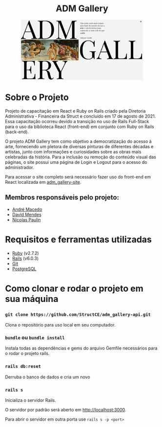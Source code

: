 <h1 align="center"> ADM Gallery </h1>

<p align="center">
    <img align="center" src="./public/admgallery.png" width="400" >
<p>

# Sobre o Projeto

Projeto de capacitação em React e Ruby on Rails criado pela Diretoria Administrativa - Financeira da Struct e concluído em 17 de agosto de 2021. Essa capacitação ocorreu devido a transição no uso de Rails Full-Stack para o uso da biblioteca React (front-end) em conjunto com Ruby on Rails (back-end).

O projeto ADM Gallery tem como objetivo a democratização do acesso à arte, fornecendo um pletora de diversas pinturas de diferentes décadas e artistas, junto com informações e curiosidades sobre as obras mais celebradas da história. Para a inclusão ou remoção do conteúdo visual das páginas, o site possui uma página de Login e Logout para o acesso do administrador.

Para acessar o site completo será necessário fazer uso do front-end em React localizada em [adm_gallery-site](https://github.com/StructCE/adm_gallery-site). 

## Membros responsáveis pelo projeto:
* [André Macedo](https://github.com/andremacedopv)
* [David Mendes](https://github.com/DavidsonGM)
* [Nícolas Paulin](https://github.com/iIiqwertyiIi)

# Requisitos e ferramentas utilizadas

- [Ruby](https://www.ruby-lang.org/pt/downloads/) (v2.7.2)
- [Rails](https://guides.rubyonrails.org/) (v6.0.3)
- [Git](https://git-scm.com/downloads)
- [PostgreSQL](https://www.postgresql.org/download/)

# Como clonar e rodar o projeto em sua máquina

### `git clone https://github.com/StructCE/adm_gallery-api.git`

Clona o repositório para uso local em seu computador.

### `bundle` ou `bundle install`

Instala todas as dependências e gems do arquivo Gemfile necessários para o rodar o projeto rails.

### `rails db:reset`

Derruba o banco de dados e cria um novo 

### `rails s`

Inicializa o servidor Rails.

O servidor por padrão será aberto em [http://localhost:3000](http://localhost:3000).

Para abrir o servidor em outra porta use `rails s -p <port>`
